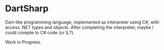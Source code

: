# DartSharp

Dart-like programming language, implemented as interpreter using C#, with access .NET types and objects.
After completing the interpreter, maybe I could compile to C# code (or IL?).

Work in Progress.

